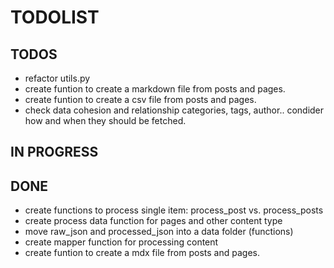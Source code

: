 # TODOLIST

## TODOS

- refactor utils.py
- create funtion to create a markdown file from posts and pages.
- create funtion to create a csv file from posts and pages.
- check data cohesion and relationship categories, tags, author.. condider how and when they should be fetched. 

## IN PROGRESS


## DONE

- create functions to process single item: process_post vs. process_posts
- create process data function for pages and other content type
- move raw_json and processed_json into a data folder (functions)
- create mapper function for processing content
- create funtion to create a mdx file from posts and pages.
